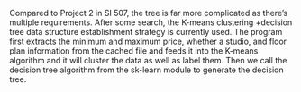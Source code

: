 Compared to Project 2 in SI 507, the tree is far more complicated as there’s multiple requirements. After some search, the K-means clustering +decision tree data structure establishment strategy is currently used. The program first extracts the minimum and maximum price, whether a studio, and floor plan information from the cached file and feeds it into the K-means algorithm and it will cluster the data as well as label them. Then we call the decision tree algorithm from the sk-learn module to generate the decision tree. 